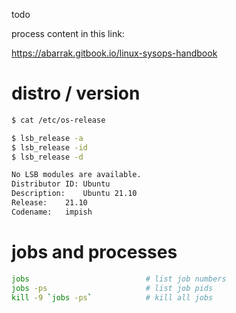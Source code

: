 todo

process content in this link:

https://abarrak.gitbook.io/linux-sysops-handbook

# distro / version

```bash
$ cat /etc/os-release

$ lsb_release -a
$ lsb_release -id
$ lsb_release -d

No LSB modules are available.
Distributor ID:	Ubuntu
Description:	Ubuntu 21.10
Release:	21.10
Codename:	impish
```

# jobs and processes

```bash
jobs                          # list job numbers
jobs -ps                      # list job pids
kill -9 `jobs -ps`            # kill all jobs
```

